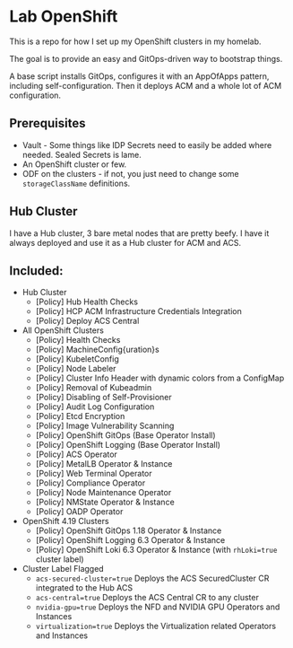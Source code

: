 # Lab OpenShift

This is a repo for how I set up my OpenShift clusters in my homelab.

The goal is to provide an easy and GitOps-driven way to bootstrap things.

A base script installs GitOps, configures it with an AppOfApps pattern, including self-configuration.  Then it deploys ACM and a whole lot of ACM configuration.

## Prerequisites

- Vault - Some things like IDP Secrets need to easily be added where needed.  Sealed Secrets is lame.
- An OpenShift cluster or few.
- ODF on the clusters - if not, you just need to change some `storageClassName` definitions.

## Hub Cluster

I have a Hub cluster, 3 bare metal nodes that are pretty beefy.  I have it always deployed and use it as a Hub cluster for ACM and ACS.

## Included:

- Hub Cluster
  - [Policy] Hub Health Checks
  - [Policy] HCP ACM Infrastructure Credentials Integration
  - [Policy] Deploy ACS Central
- All OpenShift Clusters
  - [Policy] Health Checks
  - [Policy] MachineConfig{uration}s
  - [Policy] KubeletConfig
  - [Policy] Node Labeler
  - [Policy] Cluster Info Header with dynamic colors from a ConfigMap
  - [Policy] Removal of Kubeadmin
  - [Policy] Disabling of Self-Provisioner
  - [Policy] Audit Log Configuration
  - [Policy] Etcd Encryption
  - [Policy] Image Vulnerability Scanning
  - [Policy] OpenShift GitOps (Base Operator Install)
  - [Policy] OpenShift Logging (Base Operator Install)
  - [Policy] ACS Operator
  - [Policy] MetalLB Operator & Instance
  - [Policy] Web Terminal Operator
  - [Policy] Compliance Operator
  - [Policy] Node Maintenance Operator
  - [Policy] NMState Operator & Instance
  - [Policy] OADP Operator
- OpenShift 4.19 Clusters
  - [Policy] OpenShift GitOps 1.18 Operator & Instance
  - [Policy] OpenShift Logging 6.3 Operator & Instance
  - [Policy] OpenShift Loki 6.3 Operator & Instance (with `rhLoki=true` cluster label)
- Cluster Label Flagged
  - `acs-secured-cluster=true` Deploys the ACS SecuredCluster CR integrated to the Hub ACS
  - `acs-central=true` Deploys the ACS Central CR to any cluster
  - `nvidia-gpu=true` Deploys the NFD and NVIDIA GPU Operators and Instances
  - `virtualization=true` Deploys the Virtualization related Operators and Instances